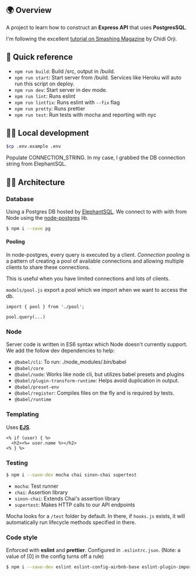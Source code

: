 ## 🌍 Overview
A project to learn how to construct an **Express API** that uses **PostgresSQL**. 

I'm following the excellent [tutorial on Smashing Magazine](https://www.smashingmagazine.com/2020/04/express-api-backend-project-postgresql/) by Chidi Orji.

## 🐰 Quick reference

- `npm run build`: Build /src, output in /build.
- `npm run start`: Start server from /build. Services like Heroku will auto run this script on deploy.
- `npm run dev`: Start server in dev mode.
- `npm run lint`: Runs eslint
- `npm run lintfix`: Runs eslint with `--fix` flag
- `npm run pretty`: Runs prettier
- `npm run test`: Run tests with mocha and reporting with nyc

## 👨‍💻 Local development

```bash
$cp .env.example .env
```

Populate CONNECTION_STRING. In my case, I grabbed the DB connection string from ElephantSQL.

## 👷‍♀️ Architecture


### Database

Using a Postgres DB hosted by [ElephantSQL](https://www.elephantsql.com/). We connect to with with from Node using the [node-postgres](https://node-postgres.com/) lib. 

```bash
$ npm i --save pg
```

#### Pooling

In node-postgres, every query is executed by a client. _Connection pooling_ is a pattern of creating a pool of available connections and allowing multiple clients to share these connections.

This is useful when you have limited connections and lots of clients.

`models/pool.js` export a pool which we import when we want to access the db. 

```
import { pool } from './pool';

pool.query(...)
```

### Node

Server code is written in ES6 syntax which Node doesn't currently support. We add the follow dev dependencies to help:
 
- `@babel/cli`: To run: ./node_modules/.bin/babel
- `@babel/core`
- `@babel/node`: Works like node cli, but utilizes babel presets and plugins
- `@babel/plugin-transform-runtime`: Helps avoid duplication in output.
- `@babel/preset-env`
- `@babel/register`: Compiles files on the fly and is required by tests.
- `@babel/runtime`


### Templating

Uses **[EJS](https://ejs.co/)**.

```ejs
<% if (user) { %>
  <h2><%= user.name %></h2>
<% } %>
```

### Testing

```bash
$ npm i --save-dev mocha chai sinon-chai supertest
```

- `mocha`: Test runner
- `chai`: Assertion library
- `sinon-chai`: Extends Chai's assertion library
- `supertest`: Makes HTTP calls to our API endpoints

Mocha looks for a `/test` folder by default. In there, if `hooks.js` exists, it will automatically run lifecycle methods specified in there.

### Code style

Enforced with **eslint** and **prettier**. Configured in `.eslintrc.json`. (Note: a value of [0] in the config turns off a rule)

```bash
$ npm i --save-dev eslint eslint-config-airbnb-base eslint-plugin-import prettier
```
